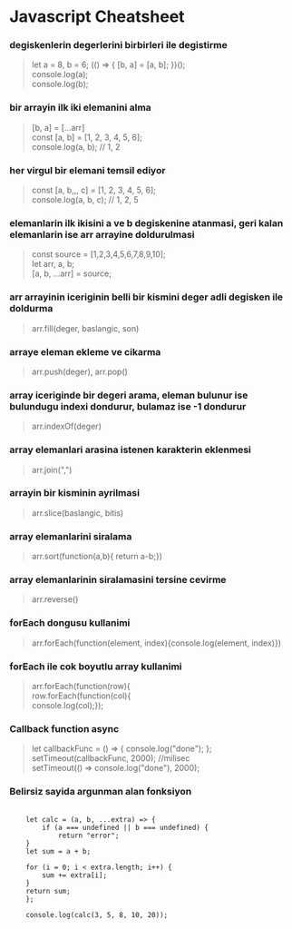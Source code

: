 # Javascript Cheatsheet

### degiskenlerin degerlerini birbirleri ile degistirme

> let a = 8, b = 6;
> (() => {
> [b, a] = [a, b];
> })();  
> console.log(a);  
> console.log(b);

### bir arrayin ilk iki elemanini alma

> [b, a] = [...arr]  
> const [a, b] = [1, 2, 3, 4, 5, 6];  
> console.log(a, b); // 1, 2

### her virgul bir elemani temsil ediyor

> const [a, b,,, c] = [1, 2, 3, 4, 5, 6];  
> console.log(a, b, c); // 1, 2, 5

### elemanlarin ilk ikisini a ve b degiskenine atanmasi, geri kalan elemanlarin ise arr arrayine doldurulmasi

> const source = [1,2,3,4,5,6,7,8,9,10];  
> let arr, a, b;  
> [a, b, ...arr] = source;

### arr arrayinin iceriginin belli bir kismini deger adli degisken ile doldurma

> arr.fill(deger, baslangic, son)

### arraye eleman ekleme ve cikarma

> arr.push(deger), arr.pop()

### array iceriginde bir degeri arama, eleman bulunur ise bulundugu indexi dondurur, bulamaz ise -1 dondurur

> arr.indexOf(deger)

### array elemanlari arasina istenen karakterin eklenmesi

> arr.join(",")

### arrayin bir kisminin ayrilmasi

> arr.slice(baslangic, bitis)

### array elemanlarini siralama

> arr.sort(function(a,b){ return a-b;})

### array elemanlarinin siralamasini tersine cevirme

> arr.reverse()

### forEach dongusu kullanimi

> arr.forEach(function(element, index){console.log(element, index)})

### forEach ile cok boyutlu array kullanimi

> arr.forEach(function(row){  
> row.forEach(function(col){  
> console.log(col);});

### Callback function async

> let callbackFunc = () => {
> console.log("done");
> };  
> setTimeout(callbackFunc, 2000); //milisec  
> setTimeout(() => console.log("done"), 2000);

### Belirsiz sayida argunman alan fonksiyon

<pre>
    <code>
    let calc = (a, b, ...extra) => {
        if (a === undefined || b === undefined) {
            return "error";
    }  
    let sum = a + b;

    for (i = 0; i < extra.length; i++) {
        sum += extra[i];
    }  
    return sum;
    };

    console.log(calc(3, 5, 8, 10, 20));
    </code>
</pre>
